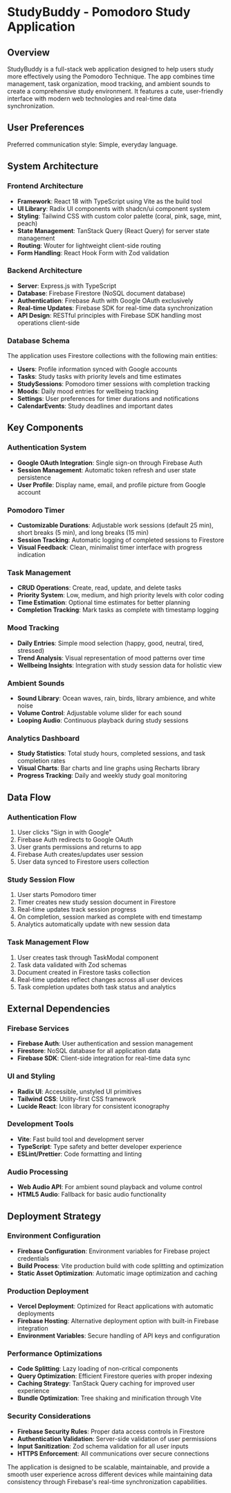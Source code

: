 # StudyBuddy - Pomodoro Study Application

## Overview

StudyBuddy is a full-stack web application designed to help users study more effectively using the Pomodoro Technique. The app combines time management, task organization, mood tracking, and ambient sounds to create a comprehensive study environment. It features a cute, user-friendly interface with modern web technologies and real-time data synchronization.

## User Preferences

Preferred communication style: Simple, everyday language.

## System Architecture

### Frontend Architecture
- **Framework**: React 18 with TypeScript using Vite as the build tool
- **UI Library**: Radix UI components with shadcn/ui component system
- **Styling**: Tailwind CSS with custom color palette (coral, pink, sage, mint, peach)
- **State Management**: TanStack Query (React Query) for server state management
- **Routing**: Wouter for lightweight client-side routing
- **Form Handling**: React Hook Form with Zod validation

### Backend Architecture
- **Server**: Express.js with TypeScript
- **Database**: Firebase Firestore (NoSQL document database)
- **Authentication**: Firebase Auth with Google OAuth exclusively
- **Real-time Updates**: Firebase SDK for real-time data synchronization
- **API Design**: RESTful principles with Firebase SDK handling most operations client-side

### Database Schema
The application uses Firestore collections with the following main entities:
- **Users**: Profile information synced with Google accounts
- **Tasks**: Study tasks with priority levels and time estimates
- **StudySessions**: Pomodoro timer sessions with completion tracking
- **Moods**: Daily mood entries for wellbeing tracking
- **Settings**: User preferences for timer durations and notifications
- **CalendarEvents**: Study deadlines and important dates

## Key Components

### Authentication System
- **Google OAuth Integration**: Single sign-on through Firebase Auth
- **Session Management**: Automatic token refresh and user state persistence
- **User Profile**: Display name, email, and profile picture from Google account

### Pomodoro Timer
- **Customizable Durations**: Adjustable work sessions (default 25 min), short breaks (5 min), and long breaks (15 min)
- **Session Tracking**: Automatic logging of completed sessions to Firestore
- **Visual Feedback**: Clean, minimalist timer interface with progress indication

### Task Management
- **CRUD Operations**: Create, read, update, and delete tasks
- **Priority System**: Low, medium, and high priority levels with color coding
- **Time Estimation**: Optional time estimates for better planning
- **Completion Tracking**: Mark tasks as complete with timestamp logging

### Mood Tracking
- **Daily Entries**: Simple mood selection (happy, good, neutral, tired, stressed)
- **Trend Analysis**: Visual representation of mood patterns over time
- **Wellbeing Insights**: Integration with study session data for holistic view

### Ambient Sounds
- **Sound Library**: Ocean waves, rain, birds, library ambience, and white noise
- **Volume Control**: Adjustable volume slider for each sound
- **Looping Audio**: Continuous playback during study sessions

### Analytics Dashboard
- **Study Statistics**: Total study hours, completed sessions, and task completion rates
- **Visual Charts**: Bar charts and line graphs using Recharts library
- **Progress Tracking**: Daily and weekly study goal monitoring

## Data Flow

### Authentication Flow
1. User clicks "Sign in with Google"
2. Firebase Auth redirects to Google OAuth
3. User grants permissions and returns to app
4. Firebase Auth creates/updates user session
5. User data synced to Firestore users collection

### Study Session Flow
1. User starts Pomodoro timer
2. Timer creates new study session document in Firestore
3. Real-time updates track session progress
4. On completion, session marked as complete with end timestamp
5. Analytics automatically update with new session data

### Task Management Flow
1. User creates task through TaskModal component
2. Task data validated with Zod schemas
3. Document created in Firestore tasks collection
4. Real-time updates reflect changes across all user devices
5. Task completion updates both task status and analytics

## External Dependencies

### Firebase Services
- **Firebase Auth**: User authentication and session management
- **Firestore**: NoSQL database for all application data
- **Firebase SDK**: Client-side integration for real-time data sync

### UI and Styling
- **Radix UI**: Accessible, unstyled UI primitives
- **Tailwind CSS**: Utility-first CSS framework
- **Lucide React**: Icon library for consistent iconography

### Development Tools
- **Vite**: Fast build tool and development server
- **TypeScript**: Type safety and better developer experience
- **ESLint/Prettier**: Code formatting and linting

### Audio Processing
- **Web Audio API**: For ambient sound playback and volume control
- **HTML5 Audio**: Fallback for basic audio functionality

## Deployment Strategy

### Environment Configuration
- **Firebase Configuration**: Environment variables for Firebase project credentials
- **Build Process**: Vite production build with code splitting and optimization
- **Static Asset Optimization**: Automatic image optimization and caching

### Production Deployment
- **Vercel Deployment**: Optimized for React applications with automatic deployments
- **Firebase Hosting**: Alternative deployment option with built-in Firebase integration
- **Environment Variables**: Secure handling of API keys and configuration

### Performance Optimizations
- **Code Splitting**: Lazy loading of non-critical components
- **Query Optimization**: Efficient Firestore queries with proper indexing
- **Caching Strategy**: TanStack Query caching for improved user experience
- **Bundle Optimization**: Tree shaking and minification through Vite

### Security Considerations
- **Firebase Security Rules**: Proper data access controls in Firestore
- **Authentication Validation**: Server-side validation of user permissions
- **Input Sanitization**: Zod schema validation for all user inputs
- **HTTPS Enforcement**: All communications over secure connections

The application is designed to be scalable, maintainable, and provide a smooth user experience across different devices while maintaining data consistency through Firebase's real-time synchronization capabilities.